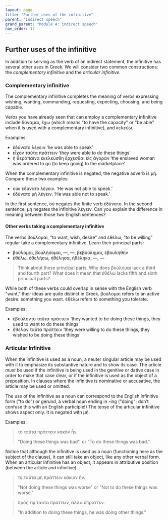 ```yaml
---
layout: page
title: "Further uses of the infinitive"
parent: "Indirect speech"
grand_parent: "Module 4: indirect speech"
nav_order: 17
---
```


## Further uses of the infinitive

In addition to serving as the verb of an indirect statement, the infinitive has several other uses in Greek. We will consider two common constructions: the *complementary infinitive* and the *articular infinitive*.

### Complementary infinitive

The complementary infinitive completes the meaning of verbs expressing wishing, wanting, commanding, requesting, expecting, choosing, and being capable. 


Verbs you have already seen that can employ a complementary infinitive include δύναμαι, ἔχω (which means "to have the capacity" or "be able" when it is used with a complementary infinitive), and κελεύω. 

Examples:

- ἐδύνατο λέγειν  ‘he was able to speak’ 
- εἶχον ταῦτα πράττειν ‘they were able to do these things’ 
- ἡ θεράπαινα ἐκελεύσθη ἔρχεσθαι εἰς ἀγοράν ‘the enslaved woman was ordered to go (to keep going) to the marketplace’

When the complementary infinitive is negated, the negative adverb is μή.  Compare these two examples:

- οὐκ ἐδύνατο λέγειν.  ‘He was not able to speak.’ 
- ἐδύνατο μὴ λέγειν. ‘He was able not to speak.’

In the first sentence, οὐ negates the finite verb ἐδύνατο.  In the second sentence, μή negates the infinitive λέγειν.  Can you explain the difference in meaning between those two English sentences?

#### Other verbs taking a complementary infinitive

The verbs βούλομαι, "to want, wish, desire" and ἐθέλω, "to be willing" regular take a complementary infinitive. Learn their principal parts:

- βούλομαι, βουλήσομαι, —, —, βεβούλημαι, ἐβουλήθην 
- ἐθέλω, ἐθελήσω, ἠθέλησα, ἠθέληκα, —, — 

> Think about these principal parts. Why does βούλομαι lack a third and fourth part?  What does it mean that ἐθέλω lacks fifth and sixth principal parts?

While both of these verbs could overlap in sense with the English verb "want," their ideas are quite distinct in Greek.  βούλομαι refers to an active desire: something you want. ἐθέλω refers to something you tolerate.

Examples:

- ἐβούλοντο ταῦτα πράττειν ‘they wanted to be doing these things, they used to want to do these things’
- ἤθελον ταῦτα πράττειν ‘they were willing to do these things, they wished to be doing these things’

### Articular Infinitive

When the infinitive is used as a noun, a neuter singular article may be used with it to emphasize its substantive nature and to show its case. The article *must* be used if the infinitive is being used in the genitive or dative case in order to make that case clear, or if the infinitive is used as the object of a preposition. In clauses where the infinitive is nominative or accusative, the article may be used or omitted. 

The use of the infinitive as a noun can correspond to the English infinitive form ("to do") or gerund, a verbal noun ending in -ing ("doing"; don’t confuse this with an English participle!) The tense of the articular infinitive shows aspect only. It is negated with μή.

Examples:

> τὸ ταῦτα πράττειν κακὸν ἦν. 
>
> "Doing these things was bad", or "To do these things was bad."

Notice that although the infinitive is used as a noun (functioning here as the subject of the clause), it  can still take an object, like any other verbal form. When an articular infinitive has an object, it appears in attributive position (between the article and infinitive).

> τὸ ταῦτα μὴ πράττειν κάκιον ἦν.
>
> "Not doing these things was worse" or "Not to do these things was worse."

> πρὸς τῷ ταῦτα πράττειν, ἄλλα ἔπραττεν. 
>
> "In addition to doing these things, he was doing other things."
